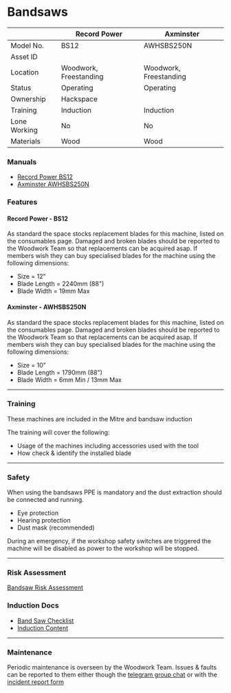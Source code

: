 # Bandsaws

|              | Record Power           | Axminster              |
|--------------|------------------------|------------------------|
| Model No.    | BS12                   | AWHSBS250N             |
| Asset ID     |                        |                        |
| Location     | Woodwork, Freestanding | Woodwork, Freestanding |
| Status       | Operating              | Operating              |
| Ownership    | Hackspace              |                        |
| Training     | Induction              | Induction              |
| Lone Working | No                     | No                     |
| Materials    | Wood                   | Wood                   |

### **Manuals**

* [Record Power BS12](../../../instruction_manuals/bandsaw_green.pdf)
* [Axminster AWHSBS250N](../../../instruction_manuals/bandsaw_red.pdf)

### **Features**

#### Record Power - BS12

As standard the space stocks replacement blades for this machine, listed on the consumables page. Damaged and broken blades should be reported to the Woodwork Team so that replacements can be acquired asap. If members wish they can buy specialised blades for the machine using the following dimensions:

* Size = 12"
* Blade Length = 2240mm (88")
* Blade Width = 19mm Max

#### Axminster - AWHSBS250N

As standard the space stocks replacement blades for this machine, listed on the consumables page. Damaged and broken blades should be reported to the Woodwork Team so that replacements can be acquired asap. If members wish they can buy specialised blades for the machine using the following dimensions:

* Size = 10"
* Blade Length = 1790mm (88")
* Blade Width = 6mm Min / 13mm Max

---

### **Training**

These machines are included in the Mitre and bandsaw induction

The training will cover the following:

* Usage of the machines including accessories used with the tool
* How check & identify the installed blade

---

### **Safety**

When using the bandsaws PPE is mandatory and the dust extraction should be connected and running.

* Eye protection
* Hearing protection
* Dust mask (recommended)

During an emergency, if the workshop safety switches are triggered the machine will be disabled as power to the workshop will be stopped.

---

### **Risk Assessment**

[Bandsaw Risk Assessment](https://docs.google.com/document/d/1XamNWhlXafMzea9VrnyEexjN7GmRunrqYpK8ltzWuMQ/edit?usp=sharing)

### **Induction Docs**
* [Band Saw Checklist](../Inductions/BandSaw.pdf)
* [Induction Content](../Inductions/trainer_guides/mitreband.md)

---

### **Maintenance**

Periodic maintenance is overseen by the Woodwork Team. Issues & faults can be reported to them either though the [telegram group chat](https://t.me/+aFvdg_9Dw40wZjdk) or with the [incident report form](https://docs.google.com/forms/d/e/1FAIpQLSfHgKsPGOFf4fvv3Wand08_tUnRL_41TppAhGNYD6posPPlTQ/viewform?usp=sharing)
